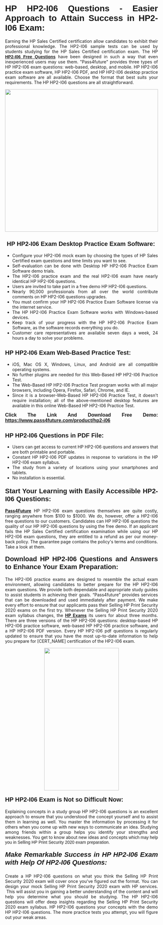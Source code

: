 <h1 style="text-align: justify;"><span style="font-family:Tahoma,Geneva,sans-serif;"><strong>HP HP2-I06 Questions - Easier Approach to Attain Success in HP2-I06 Exam:</strong></span></h1>

<p style="text-align: justify;">Earning the HP Sales Certified certification allow candidates to exhibit their professional knowledge. The HP2-I06 sample tests can be used by students studying for the HP Sales Certified certification exam. The HP <a href="https://www.pass4future.com/questions/hp/hp2-i06" target="_blank"><span style="font-family:Tahoma,Geneva,sans-serif;"><strong>HP2-I06 Free Questions</strong></span></a> have been designed in such a way that even inexperienced users may use them. "Pass4future" provides three types of HP HP2-I06 exam questions: web-based, desktop, and mobile. HP HP2-I06 practice exam software, HP HP2-I06 PDF, and HP HP2-I06 desktop practice exam software are all available. Choose the format that best suits your requirements. The HP HP2-I06 questions are all straightforward.</p>

<p style="text-align: justify;"><a href="https://www.pass4future.com/product/hp2-i06" target="_blank"><img alt="" src="https://lh3.googleusercontent.com/pw/AM-JKLU5_aushiRQbaoUdVonD_1om6esFnUm_j21jdeI1V3aesz_ETcO2Y8QVj0ZamD1vJ__MzXKNoh3XzzrDTXgudBuMwEatvdphNwcixeZDIncATvFdVanIchOfqVuIJHbWkG03KYMH2pwXnb7WaAnvI3g=w1366-h490-no?authuser=0" style="width: 100%; height: 470px;" /></a></p>

<h2 style="text-align: justify;"><strong><span style="font-family:Tahoma,Geneva,sans-serif;"><span style="font-size:20px;"> HP HP2-I06 Exam Desktop Practice Exam Software:</span></span></strong></h2>

<ul>
	<li style="text-align: justify;">Configure your HP2-I06 mock exam by choosing the types of HP Sales Certified exam questions and time limits you want to see.</li>
	<li style="text-align: justify;">Self-evaluation can be done with Desktop HP HP2-I06 Practice Exam Software demo trials.</li>
	<li style="text-align: justify;">The HP2-I06 practice exam and the real HP2-I06 exam have nearly identical HP HP2-I06 questions.</li>
	<li style="text-align: justify;">Users are invited to take part in a free demo HP HP2-I06 questions.</li>
	<li style="text-align: justify;">Nearly 90,000 professionals from all over the world contribute comments on HP HP2-I06 questions upgrades.</li>
	<li style="text-align: justify;">You must confirm your HP HP2-I06 Practice Exam Software license via the internet service.</li>
	<li style="text-align: justify;">The HP HP2-I06 Practice Exam Software works with Windows-based devices.</li>
	<li style="text-align: justify;">Keep track of your progress with the HP HP2-I06 Practice Exam Software, as the software records everything you do.</li>
	<li style="text-align: justify;">Customer care representatives are available seven days a week, 24 hours a day to solve your problems.</li>
</ul>

<h2 style="text-align: justify;"><span style="font-family:Tahoma,Geneva,sans-serif;"><strong><span style="font-size:20px;">HP HP2-I06 Exam Web-Based Practice Test:</span></strong></span></h2>

<ul>
	<li style="text-align: justify;">iOS, Mac OS X, Windows, Linux, and Android are all compatible operating systems.</li>
	<li style="text-align: justify;">No further plugins are needed for this Web-Based HP HP2-I06 Practice Test.</li>
	<li style="text-align: justify;">The Web-Based HP HP2-I06 Practice Test program works with all major browsers, including Opera, Firefox, Safari, Chrome, and IE.</li>
	<li style="text-align: justify;">Since it is a browser-Web-Based HP HP2-I06 Practice Test, it doesn't require installation; all of the above-mentioned desktop features are available in this online Web-Based HP HP2-I06 Practice Test.</li>
</ul>

<p style="text-align: justify;"><span style="font-family:Tahoma,Geneva,sans-serif;"><span style="font-size:16px;"><strong>Click The Link And Download Free Demo:</strong></span></span> <a href="https://www.pass4future.com/product/hp2-i06" target="_blank"><span style="font-family:Tahoma,Geneva,sans-serif;"><span style="font-size:16px;"><strong>https://www.pass4future.com/product/hp2-i06</strong></span></span></a></p>

<h2 style="text-align: justify;"><strong><span style="font-family:Tahoma,Geneva,sans-serif;"><span style="font-size:20px;">HP HP2-I06 Questions in PDF File:</span></span></strong></h2>

<ul>
	<li style="text-align: justify;">Users can get access to current HP HP2-I06 questions and answers that are both printable and portable.</li>
	<li style="text-align: justify;">Constant HP HP2-I06 PDF updates in response to variations in the HP HP2-I06 exam syllabus.</li>
	<li style="text-align: justify;">The study from a variety of locations using your smartphones and tablets.</li>
	<li style="text-align: justify;">No installation is essential.</li>
</ul>

<h3 style="text-align: justify;"><span style="font-family:Tahoma,Geneva,sans-serif;"><strong><span style="font-size:22px;">Start Your Learning with Easily Accessible HP2-I06 Questions:</span></strong></span></h3>

<p style="text-align: justify;"><strong><a href="https://www.pass4future.com/" target="_blank">Pass4Future</a></strong> HP HP2-I06 exam questions themselves are quite costly, ranging anywhere from $100 to $1000. We do, however, offer a HP2-I06 free questions to our customers. Candidates can HP HP2-I06 questions the quality of our HP HP2-I06 questions by using the free demo. If an applicant fails the HP Sales Certified certification examination while using our HP HP2-I06 exam questions, they are entitled to a refund as per our money-back policy. The guarantee page contains the policy's terms and conditions. Take a look at them.</p>

<h4 style="text-align: justify;"><strong><span style="font-family:Tahoma,Geneva,sans-serif;"><span style="font-size:22px;">Download HP HP2-I06 Questions and Answers to Enhance Your Exam Preparation:</span></span></strong></h4>

<p style="text-align: justify;">The HP2-I06 practice exams are designed to resemble the actual exam environment, allowing candidates to better prepare for the HP HP2-I06 exam questions. We provide both dependable and appropriate study guides to assist students in achieving their goals. “Pass4future” provides services that can be downloaded and used immediately after payment. We make every effort to ensure that our applicants pass their Selling HP Print Security 2020 exams on the first try. Whenever the Selling HP Print Security 2020 exam syllabus changes, the <strong><a href="https://www.pass4future.com/hp" target="_blank">HP Exams</a></strong> its users for about three months. There are three versions of the HP HP2-I06 questions: desktop-based HP HP2-I06 practice software, web-based HP HP2-I06 practice software, and a HP HP2-I06 PDF version. Every HP HP2-I06 pdf questions is regularly updated to ensure that you have the most up-to-date information to help you prepare for [CERT_NAME] certification of the HP2-I06 exam.</p>

<p style="text-align: center;"><a href="https://www.pass4future.com/product/hp2-i06" target="_blank"><img alt="" src="https://lh3.googleusercontent.com/pw/AM-JKLV3yUm3jiqqIo1xIsj1VJ_UeysYexQY-pRYO0rIFl3vg11QZioN-gzffpw2AfKqFynWuvoXOreWrWS0swpr4xmOSWfwII2jvatteuqrfxiWGFBSHPiZUCoi33jqeymK5dmu-0enyX6tayRCAMHw05jv=s617-no?authuser=0" style="width: 70%; height: 470px;" /></a></p>

<h4 style="text-align: justify;"><strong><span style="font-family:Tahoma,Geneva,sans-serif;"><span style="font-size:20px;">HP HP2-I06 Exam is Not so Difficult Now:</span></span></strong></h4>

<p style="text-align: justify;">Explaining concepts in a study group HP HP2-I06 questions is an excellent approach to ensure that you understood the concept yourself and to assist them in learning as well. You master the information by processing it for others when you come up with new ways to communicate an idea. Studying among friends within a group helps you identify your strengths and weaknesses. You get to know about new ideas and concepts <span style="font-family:Tahoma,Geneva,sans-serif;">which may help you in Selling HP Print Security 2020 exam preparation.</span></p>

<h5 style="text-align: justify;"><span style="font-family:Tahoma,Geneva,sans-serif;"><span style="font-size:22px;"><strong>Make Remarkable Success in HP HP2-I06 Exam with Help Of HP2-I06 Questions:</strong></span></span></h5>

<p style="text-align: justify;">Create a HP HP2-I06 questions on what you think the Selling HP Print Security 2020 exam will cover once you've figured out the format. You can design your mock Selling HP Print Security 2020 exam with HP services.  This will assist you in gaining a better understanding of the content and will help you determine what you should be studying. The HP HP2-I06 questions will offer deep insights regarding the Selling HP Print Security 2020 exam syllabus. HP HP2-I06 questions your concepts with the demo HP HP2-I06 questions. The more practice tests you attempt, you will figure out your weak areas.</p>
